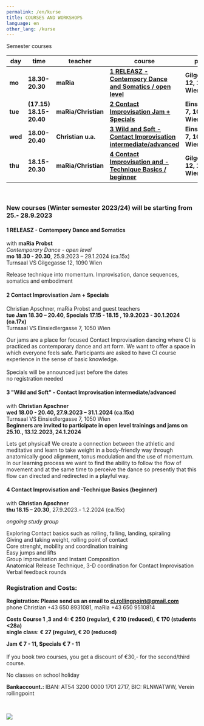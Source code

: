 ```yaml
---
permalink: /en/kurse
title: COURSES AND WORKSHOPS
language: en
other_lang: /kurse
---
```

Semester courses 

| day     | time                    | teacher             | course                                                                   | place                         |
| ------- | ----------------------- | ------------------- | ------------------------------------------------------------------------ | ----------------------------- |
| **mo**  | **18.30-20.30**         | **maRia**           | **[1 RELEASZ - Contempory Dance and Somatics / open level](#mo)**        | **Gilgegasse 12, 1090 Wien**  |
| **tue** | **(17.15) 18.15-20.40** | **maRia/Christian** | [](#mie)**[2 Contact Improvisation Jam + Specials](#di)**                | **Einsiedlerg. 7, 1050 Wien** |
| **wed** | **18.00-20.40**         | **Christian u.a.**  | **[3 Wild and Soft - Contact Improvisation intermediate/advanced](#mi)** | **Einsiedlerg. 7, 1050 Wien** |
| **thu** | **18.15-20.30**         | **maRia/Christian** | **[4 Contact Improvisation and -Technique Basics  / beginner](#do)**     | **Gilgegasse 12, 1090 Wien**  |

&nbsp;

### New courses (Winter semester 2023/24) will be starting from 25.- 28.9.2023

<div class="named-anchor" id="mo"></div>

#### 1 RELEASZ - Contempory Dance and Somatics

with **maRia Probst**\
*Contemporary Dance* - *open level*\
**mo 18.30 - 20.30**, 25.9.2023 – 29.1.2024 (ca.15x)\
Turnsaal VS Gilgegasse 12, 1090 Wien

Release technique into momentum. Improvisation, dance sequences, somatics and embodiment

<div class="named-anchor" id="di"></div>

#### 2 Contact Improvisation Jam + Specials

Christian Apschner, maRia Probst and guest teachers\
**tue Jam 18.30 – 20.40, Specials 17.15 - 18.15 , 19.9.2023 - 30.1.2024 (ca.17x)**\
Turnsaal VS Einsiedlergasse 7, 1050 Wien

Our jams are a place for focused Contact Improvisation dancing where CI is practiced as contemporary dance and art form. We want to offer a space in which everyone feels safe. Participants are asked to have CI course experience in the sense of basic knowledge.\
\
Specials will be announced just before the dates\
no registration needed



<div class="named-anchor" id="mi"></div>

#### 3 "Wild and Soft" - **Contact Improvisation  intermediate/advanced** 

with **Christian Apschner**\
**wed 18.00 - 20.40, 27.9.2023 – 31.1.2024 (ca.15x)**\
Turnsaal VS Einsiedlergasse 7, 1050 Wien\
**Beginners are invited to participate in open level trainings and jams on**\
**25.10., 13.12.2023, 24.1.2024**

Lets get physical! We create a connection between the athletic and meditative and learn to take weight in a body-friendly way through anatomically good alignment, tonus modulation and the use of momentum. In our learning process we want to find the ability to follow the flow of movement and at the same time to perceive the dance so presently that this flow can directed and redirected in a playful way.

<div class="named-anchor" id="do"></div>

#### 4 Contact Improvisation and -Technique Basics (beginner)

with **Christian Apschner**\
**thu 18.15 – 20.30**, 27.9.2023.- 1.2.2024 (ca.15x)

*ongoing study group*

Exploring Contact basics such as rolling, falling, landing, spiraling\
Giving and taking weight, rolling point of contact\
Core strenght, mobility and coordination training\
Easy jumps and lifts\
Group improvisation and Instant Composition\
Anatomical Release Technique, 3-D coordination for Contact Improvisation\
Verbal feedback rounds

### **Registration and Costs:**

**Registration: Please send us an email to ci.rollingpoint@gmail.com**\
phone Christian +43 650 8931081, maRia +43 650 9510814

**Costs Course 1 ,3 and 4: € 250 (regular), € 210 (reduced), € 170 (students <28a)**\
**single class**: **€ 27 (regular), € 20 (reduced)**

**Jam € 7 - 11, Specials € 7 - 11**\
\
If you book two courses, you get a discount of €30,- for the second/third course.

No classes on school holiday

**Bankaccount.:** IBAN: AT54 3200 0000 1701 2717, BIC: RLNWATWW, Verein rollingpoint

&nbsp;

![](/assets/uploads/img_0197.jpg)